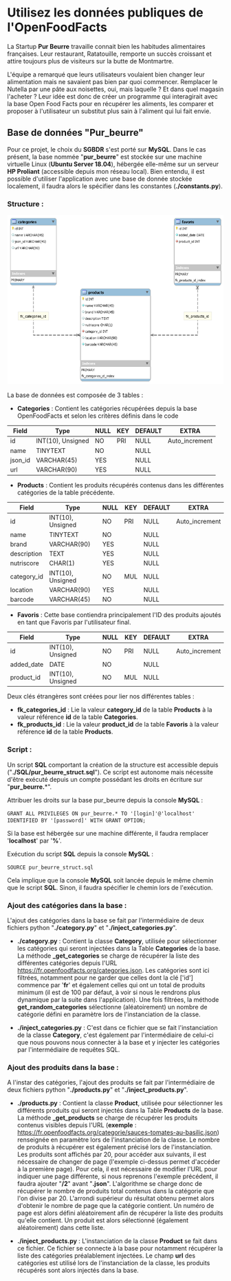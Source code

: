 # Utilisez les données publiques de l'OpenFoodFacts

La Startup **Pur Beurre** travaille connait bien les habitudes alimentaires françaises. Leur restaurant, Ratatouille, remporte un succès croissant et attire toujours plus de visiteurs sur la butte de Montmartre.

L'équipe a remarqué que leurs utilisateurs voulaient bien changer leur alimentation mais ne savaient pas bien par quoi commencer. Remplacer le Nutella par une pâte aux noisettes, oui, mais laquelle ? Et dans quel magasin l'acheter ? Leur idée est donc de créer un programme qui interagirait avec la base Open Food Facts pour en récupérer les aliments, les comparer et proposer à l'utilisateur un substitut plus sain à l'aliment qui lui fait envie.

## Base de données "Pur_beurre"

Pour ce projet, le choix du **SGBDR** s'est porté sur **MySQL**. Dans le cas présent, la base nommée "**pur_beurre**" est stockée sur une machine virtuelle Linux (**Ubuntu Server 18.04**), hébergée elle-même sur un serveur **HP Proliant** (accessible depuis mon réseau local). Bien entendu, il est possible d'utiliser l'application avec une base de donnée stockée localement, il faudra alors le spécifier dans les constantes (**./constants.py**).

### Structure :

![MPD.PNG](https://github.com/Eidocode/OC_Project5/blob/bdd/Ressources/MPD.png)

La base de données est composée de 3 tables : 

 - **Categories** : Contient les catégories récupérées depuis la base OpenFoodFacts et selon les critères définis dans le code

|Field           |Type                   |NULL  | KEY    |DEFAULT |EXTRA          |
|----------------|-----------------------|------|--------|--------|---------------|
|id              |INT(10), Unsigned      |NO    |PRI     |NULL    |Auto_increment |
|name            |TINYTEXT               |NO    |        |NULL    |               |
|json_id         |VARCHAR(45)            |YES   |        |NULL    |               |
|url             |VARCHAR(90)            |YES   |        |NULL    |               |

 - **Products** : Contient les produits récupérés contenus dans les différentes catégories de la table précédente.

|Field           |Type                   |NULL  | KEY    |DEFAULT |EXTRA          |
|----------------|-----------------------|------|--------|--------|---------------|
|id              |INT(10), Unsigned      |NO    |PRI     |NULL    |Auto_increment |
|name            |TINYTEXT               |NO    |        |NULL    |               |
|brand           |VARCHAR(90)            |YES   |        |NULL    |               |
|description     |TEXT                   |YES   |        |NULL    |               |
|nutriscore      |CHAR(1)                |YES   |        |NULL    |               |
|category_id     |INT(10), Unsigned      |NO    |MUL     |NULL    |               |
|location        |VARCHAR(90)            |YES   |        |NULL    |               |
|barcode         |VARCHAR(45)            |NO    |        |NULL    |               |

 - **Favoris** : Cette base contiendra principalement l'ID des produits ajoutés en tant que Favoris par l'utilisateur final. 

|Field           |Type                   |NULL  | KEY    |DEFAULT |EXTRA          |
|----------------|-----------------------|------|--------|--------|---------------|
|id              |INT(10), Unsigned      |NO    |PRI     |NULL    |Auto_increment |
|added_date      |DATE                   |NO    |        |NULL    |               |
|product_id      |INT(10), Unsigned      |NO    |MUL     |NULL    |               |

Deux clés étrangères sont créées pour lier nos différentes tables : 

 - **fk_categories_id** :  Lie la valeur **category_id** de la table **Products** à la valeur référence **id** de la table **Categories**.
 - **fk_products_id** :  Lie la valeur **product_id** de la table **Favoris** à la valeur référence **id** de la table **Products**.

### Script :

Un script **SQL** comportant la création de la structure est accessible depuis ("**./SQL/pur_beurre_struct.sql**"). Ce script est autonome mais nécessite d'être exécuté depuis un compte possédant les droits en écriture sur "**pur_beurre.***".

Attribuer les droits sur la base pur_beurre depuis la console **MySQL** : 

    GRANT ALL PRIVILEGES ON pur_beurre.* TO '[login]'@'localhost' IDENTIFIED BY '[password]' WITH GRANT OPTION;
Si la base est hébergée sur une machine différente, il faudra remplacer '**localhost**' par '**%**'.

Exécution du script **SQL** depuis la console **MySQL** :

    SOURCE pur_beurre_struct.sql

Cela implique que la console **MySQL** soit lancée depuis le même chemin que le script **SQL**. Sinon, il faudra spécifier le chemin lors de l'exécution.

### Ajout des catégories dans la base :

L'ajout des catégories dans la base se fait par l'intermédiaire de deux fichiers python "**./category.py**" et "**./inject_categories.py**".

 - **./category.py** : 
 Contient la classe **Category**, utilisée pour sélectionner les catégories qui seront injectées dans la Table **Categories** de la base. La méthode **_get_categories** se charge de récupérer la liste des différentes catégories depuis l'URL https://fr.openfoodfacts.org/categories.json. Les catégories sont ici filtrées, notamment pour ne garder que celles dont la clé ['id'] commence par '**fr**' et également celles qui ont un total de produits minimum (il est de 100 par défaut, à voir si nous le rendrons plus dynamique par la suite dans l'application). Une fois filtrées, la méthode **get_random_categories** sélectionne (aléatoirement) un nombre de catégorie défini en paramètre lors de l'instanciation de la classe.  
 
 - **./inject_categories.py** :
 C'est dans ce fichier que se fait l'instanciation de la classe **Category**, c'est également par l'intermédiaire de celui-ci que nous pouvons nous connecter à la base et y injecter les catégories par l'intermédiaire de requêtes SQL. 

### Ajout des produits dans la base :

A l'instar des catégories, l'ajout des produits se fait par l'intermédiaire de deux fichiers python "**./products.py**" et "**./inject_products.py**".

 - **./products.py** : 
Contient la classe **Product**, utilisée pour sélectionner les différents produits qui seront injectés dans la Table **Products** de la base. La méthode **_get_products** se charge de récupérer les produits contenus visibles depuis l'URL (**exemple** :  https://fr.openfoodfacts.org/categorie/sauces-tomates-au-basilic.json) renseignée en paramètre lors de l'instanciation de la classe. Le nombre de produits à récupérer est également précisé lors de l'instanciation.
Les produits sont affichés par 20, pour accéder aux suivants, il est nécessaire de changer de page (l'exemple ci-dessus permet d'accéder à la première page). Pour cela, il est nécessaire de modifier l'URL pour indiquer une page différente, si nous reprenons l'exemple précédent, il faudra ajouter "**/2**" avant "**.json**". L'algorithme se charge donc de récupérer le nombre de produits total contenus dans la catégorie que l'on divise par 20. L'arrondi supérieur du résultat obtenu permet alors d'obtenir le nombre de page que la catégorie contient. Un numéro de page est alors défini aléatoirement afin de récupérer la liste des produits qu'elle contient. Un produit est alors sélectionné (également aléatoirement) dans cette liste.

 - **./inject_products.py** : 
L'instanciation de la classe **Product** se fait dans ce fichier. Ce fichier se connecte à la base pour notamment récupérer la liste des catégories préalablement injectées. Le champ **url** des catégories est utilisé lors de l'instanciation de la classe, les produits récupérés sont alors injectés dans la base.
